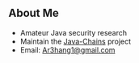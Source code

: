 ## About Me

- Amateur Java security research
- Maintain the [Java-Chains](https://github.com/vulhub/java-chains) project
- Email: [Ar3hang1@gmail.com](Ar3hang1@gmail.com)

